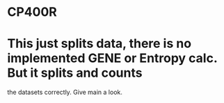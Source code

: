 # CP400R
# This just splits data, there is no implemented GENE or Entropy calc. But it splits and counts 
the datasets correctly. Give main a look.
